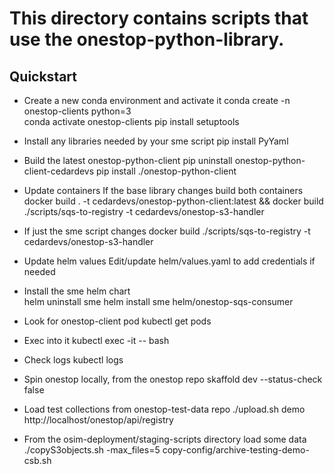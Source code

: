 # This directory contains scripts that use the onestop-python-library. 

## Quickstart 
- Create a new conda environment and activate it
  conda create -n onestop-clients python=3  
  conda activate onestop-clients
  pip install setuptools

- Install any libraries needed by your sme script 
  pip install PyYaml  

- Build the latest onestop-python-client
  pip uninstall onestop-python-client-cedardevs
  pip install ./onestop-python-client

- Update containers
  If the base library changes build both containers
  docker build . -t cedardevs/onestop-python-client:latest && docker build ./scripts/sqs-to-registry -t cedardevs/onestop-s3-handler

- If just the sme script changes
  docker build ./scripts/sqs-to-registry -t cedardevs/onestop-s3-handler
  
- Update helm values
  Edit/update helm/values.yaml to add credentials if needed

- Install the sme helm chart  
  helm uninstall sme
  helm install sme helm/onestop-sqs-consumer

- Look for onestop-client pod
  kubectl get pods

- Exec into it
  kubectl exec -it <pod name> -- bash

- Check logs
  kubectl logs <pod name>
  
- Spin onestop locally, from the onestop repo
  skaffold dev --status-check false
  
- Load test collections from onestop-test-data repo
  ./upload.sh demo http://localhost/onestop/api/registry
  
- From the osim-deployment/staging-scripts directory load some data
  ./copyS3objects.sh -max_files=5 copy-config/archive-testing-demo-csb.sh